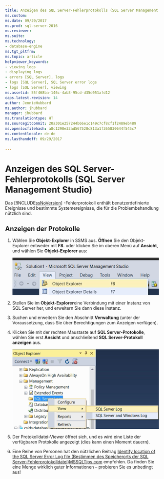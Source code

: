 ```yaml
---
title: Anzeigen des SQL Server-Fehlerprotokolls (SQL Server Management Studio) | Microsoft-Dokumentation
ms.custom: 
ms.date: 09/29/2017
ms.prod: sql-server-2016
ms.reviewer: 
ms.suite: 
ms.technology:
- database-engine
ms.tgt_pltfrm: 
ms.topic: article
helpviewer_keywords:
- viewing logs
- displaying logs
- errors [SQL Server], logs
- logs [SQL Server], SQL Server error logs
- logs [SQL Server], viewing
ms.assetid: 55f468ba-146c-4ab3-95cd-d35d051afd12
caps.latest.revision: 14
author: JennieHubbard
ms.author: jhubbard
manager: jhubbard
ms.translationtype: HT
ms.sourcegitcommit: 20a301e257244b66e1c149c7cf8cf1f2489eb489
ms.openlocfilehash: a8c1290e33ad567520c813a1f365830644f545c7
ms.contentlocale: de-de
ms.lasthandoff: 09/29/2017

---
```

# <a name="view-the-sql-server-error-log-sql-server-management-studio"></a>Anzeigen des SQL Server-Fehlerprotokolls (SQL Server Management Studio)

Das [!INCLUDE[ssNoVersion](../../includes/ssnoversion-md.md)] -Fehlerprotokoll enthält benutzerdefinierte Ereignisse und bestimmte Systemereignisse, die für die Problembehandlung nützlich sind. 

## <a name="how-to-view-the-logs"></a>Anzeigen der Protokolle

1.  Wählen Sie **Objekt-Explorer** in SSMS aus. **Öffnen** Sie den Objekt-Explorer entweder mit **F8**. oder klicken Sie im oberen Menü auf **Ansicht**, und wählen Sie **Objekt-Explorer** aus:
    
    ![Object_explorer](../../relational-databases/performance/media/object-explorer.png) 

2.  Stellen Sie im **Objekt-Explorer**eine Verbindung mit einer Instanz von SQL Server her, und erweitern Sie dann diese Instanz.
  
3.  Suchen und erweitern Sie den Abschnitt **Verwaltung** (unter der Voraussetzung, dass Sie über Berechtigungen zum Anzeigen verfügen).

4.  Klicken Sie mit der rechten Maustaste auf **SQL Server-Protokolle**, wählen Sie erst **Ansicht** und anschließend **SQL Server-Protokoll anzeigen** aus.

    ![View_SQLServer_Log_SSMS](../../relational-databases/performance/media/view-sqlserver-log-ssms.png) 
 
5.  Der Protokolldatei-Viewer öffnet sich, und es wird eine Liste der verfügbaren Protokolle angezeigt (dies kann einen Moment dauern).
  
6. Eine Reihe von Personen hat den nützlichen Beitrag [Identify location of the SQL Server Error Log file (Bestimmen des Speicherorts der SQL Server-Fehlerprotokolldatei)](https://www.mssqltips.com/sqlservertip/2506/identify-location-of-the-sql-server-error-log-file/)[MSSQLTips.com](https://www.mssqltips.com/) empfohlen. Da finden Sie eine Menge wirklich guter Informationen – probieren Sie es unbedingt aus!



